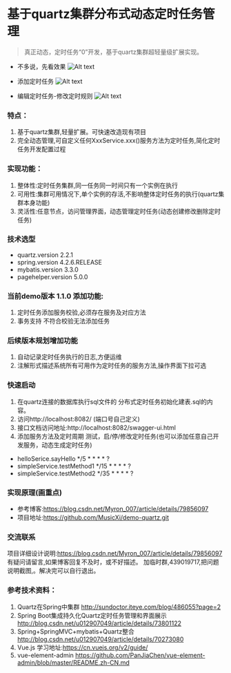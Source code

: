 # 基于quartz集群分布式动态定时任务管理 

> 真正动态，定时任务“0”开发，基于quartz集群超轻量级扩展实现。

- 不多说，先看效果
![Alt text](https://github.com/MusicXi/demo-quartz/raw/master/doc/images/demo_show.png)

- 添加定时任务
![Alt text](https://github.com/MusicXi/demo-quartz/raw/master/doc/images/task_add.png)

- 编辑定时任务-修改定时规则
![Alt text](https://github.com/MusicXi/demo-quartz/raw/master/doc/images/task_edit.png)

### 特点：
1. 基于quartz集群,轻量扩展。可快速改造现有项目
2. 完全动态管理,可自定义任何XxxService.xxx()服务方法为定时任务,简化定时任务开发配置过程

### 实现功能：
1. 整体性:定时任务集群,同一任务同一时间只有一个实例在执行
2. 可用性:集群可用情况下,单个实例的存活,不影响整体定时任务的执行(quartz集群本身功能)
3. 灵活性:任意节点，访问管理界面，动态管理定时任务(动态创建修改删除定时任务)

### 技术选型
- quartz.version 2.2.1
- spring.version 4.2.6.RELEASE
- mybatis.version 3.3.0
- pagehelper.version 5.0.0

### 当前demo版本 1.1.0 添加功能:
1. 定时任务添加服务校验,必须存在服务及对应方法
2. 事务支持 不符合校验无法添加任务

### 后续版本规划增加功能
1. 自动记录定时任务执行的日志,方便运维
2. 注解形式描述系统所有可用作为定时任务的服务方法,操作界面下拉可选

### 快速启动
1. 在quartz连接的数据库执行sql文件的 分布式定时任务初始化建表.sql的内容。
2. 访问http://localhost:8082/ (端口号自己定义)
3. 接口文档访问地址:http://localhost:8082/swagger-ui.html
4. 添加服务方法及定时周期 测试，启/停/修改定时任务(也可以添加任意自己开发服务，动态生成定时任务)
- helloSerice.sayHello    */5 * * * * ?
- simpleService.testMethod1   */15 * * * * ?
- simpleService.testMethod2   */35 * * * * ?
### 实现原理(画重点)
- 参考博客:https://blog.csdn.net/Myron_007/article/details/79856097
- 项目地址:https://github.com/MusicXi/demo-quartz.git 

### 交流联系
项目详细设计说明:https://blog.csdn.net/Myron_007/article/details/79856097 有疑问请留言,如果博客回复不及时，或不好描述。
加临时群,439019717,把问题说明截图,。解决完可以自行退出。

### 参考技术资料：
1. Quartz在Spring中集群  http://sundoctor.iteye.com/blog/486055?page=2
2. Spring Boot集成持久化Quartz定时任务管理和界面展示 http://blog.csdn.net/u012907049/article/details/73801122
3. Spring+SpringMVC+mybatis+Quartz整合  http://blog.csdn.net/u012907049/article/details/70273080
4. Vue.js 学习地址:https://cn.vuejs.org/v2/guide/
5. vue-element-admin   https://github.com/PanJiaChen/vue-element-admin/blob/master/README.zh-CN.md
